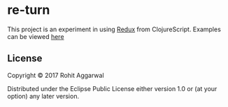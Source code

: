 # re-turn

This project is an experiment in using [Redux](http://redux.js.org/) from ClojureScript. Examples can be viewed [here](http://ducky427.github.io/re-turn)


## License

Copyright © 2017 Rohit Aggarwal

Distributed under the Eclipse Public License either version 1.0 or (at your option) any later version.
